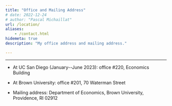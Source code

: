 ```yaml
---
title: "Office and Mailing Address"
# date: 2022-12-24
# author: "Pascal Michaillat"
url: /location/
aliases:
    - /contact.html
hidemeta: true
description: "My office address and mailing address."

---
```


---

- At UC San Diego (January--June 2023): office #220, Economics Building

- At Brown University: office #201, 70 Waterman Street

- Mailing address: Department of Economics, Brown University, Providence, RI 02912
